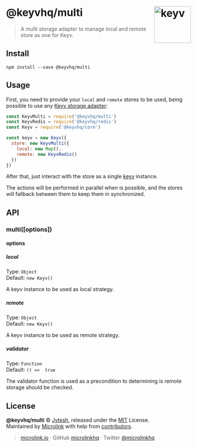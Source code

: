 # @keyvhq/multi [<img width="100" align="right" src="https://keyvhq.js.org/media/logo-sunset.svg" alt="keyv">](https://github.com/microlinkhq/keyv/packages/multi)

> A multi storage adapter to manage local and remote store as one for Keyv.

## Install

```shell
npm install --save @keyvhq/multi
```

## Usage

First, you need to provide your `local` and `remote` stores to be used, being possible to use any [Keyv storage adapter](https://keyv.js.org/#/?id=storage-adapters-1#/?id=storage-adapters-1#/?id=storage-adapters-1):

```js
const KeyvMulti = require('@keyvhq/multi')
const KeyvRedis = require('@keyvhq/redis')
const Keyv = require('@keyvhq/core')

const keyv = new Keyv({
  store: new KeyvMulti({
    local: new Map(),
    remote: new KeyvRedis()
  })
})
```

After that, just interact with the store as a single [keyv](https://keyv.js.org/#/?id=usage#/?id=usage#/?id=usage) instance.

The actions will be performed in parallel when is possible, and the stores will fallback between them to keep them in synchronized.

## API

### multi(\[options])

#### options

##### local

Type: `Object`<br/>
Default: `new Keyv()`

A keyv instance to be used as local strategy.

##### remote

Type: `Object`<br/>
Default: `new Keyv()`

A keyv instance to be used as remote strategy.

##### validator

Type: `Function`<br/>
Default: `() =>  true`

The validator function is used as a precondition to determining is remote storage should be checked.

## License

**@keyvhq/multi** © [Jytesh](https://github.com/Jytesh), released under the [MIT](https://github.com/microlinkhq/keyvhq/blob/master/LICENSE.md) License.<br/>
Maintained by [Microlink](https://microlink.io) with help from [contributors](https://github.com/microlinkhq/keyvhq/contributors).

> [microlink.io](https://microlink.io) · GitHub [microlinkhq](https://github.com/microlinkhq) · Twitter [@microlinkhq](https://twitter.com/microlinkhq)
